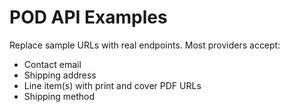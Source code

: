 
# POD API Examples

Replace sample URLs with real endpoints. Most providers accept:
- Contact email
- Shipping address
- Line item(s) with print and cover PDF URLs
- Shipping method
